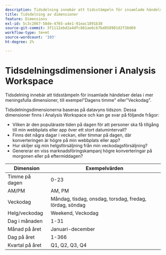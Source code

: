 ```yaml
---
description: Tidsdelning innebär att tidsstämpeln för insamlade händelser delas i mer meningsfulla dimensioner, till exempel"Dagens timme" eller"Veckodag".
title: Tidsdelning av dimensioner
feature: Dimensions
exl-id: 5c3c2867-58de-4765-a4e1-91eac1891b38
source-git-commit: 3f1112ebd2a4dfc881ae6cb7bd858901d2f38d69
workflow-type: tm+mt
source-wordcount: '193'
ht-degree: 2%

---
```


# Tidsdelningsdimensioner i Analysis Workspace

Tidsdelning innebär att tidsstämpeln för insamlade händelser delas i mer meningsfulla dimensioner, till exempel&quot;Dagens timme&quot; eller&quot;Veckodag&quot;.

Tidsdelningsdimensionerna baseras på datavyns tidszon. Dessa dimensioner finns i Analysis Workspace och kan ge svar på följande frågor:

* Vilken är den populäraste tiden på dagen för att personer ska få tillgång till min webbplats eller app över ett stort datumintervall?
* Finns det några dagar i veckan, eller timmar på dagen, där konverteringen är högre på min webbplats eller app?
* Hur skiljer sig min helgsförsäljning från min veckodagsförsäljning?
* Genererar en viss marknadsföringskampanj högre konverteringar på morgonen eller på eftermiddagen?

| Dimension | Exempelvärden |
|--- |--- |
| Timme på dagen | 0-23 |
| AM/PM | AM, PM |
| Veckodag | Måndag, tisdag, onsdag, torsdag, fredag, lördag, söndag |
| Helg/veckodag | Weekend, Veckodag |
| Dag i månaden | 1-31 |
| Månad på året | Januari-december |
| Dag på året | 1-366 |
| Kvartal på året | Q1, Q2, Q3, Q4 |
